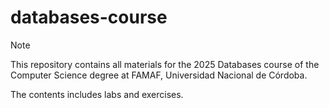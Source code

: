 # databases-course

> [!note]
> This repository contains all materials for the 2025 Databases course of the Computer Science degree at FAMAF, Universidad Nacional de Córdoba.
>
> The contents includes labs and exercises.
